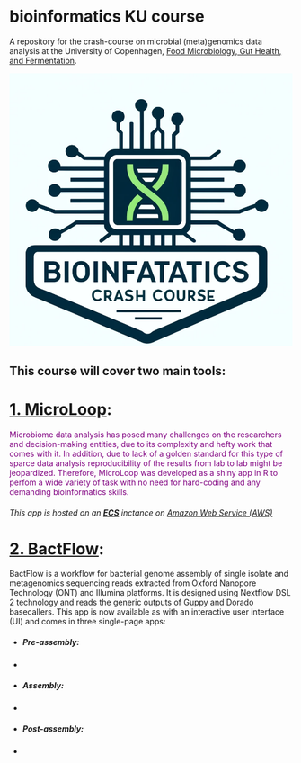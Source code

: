 # bioinformatics KU course
A repository for the crash-course on microbial (meta)genomics data analysis at the University of Copenhagen, <a href="https://food.ku.dk/english/research_at_food/sections/microbiology/">Food Microbiology, Gut Health, and Fermentation</a>.

<img src="https://github.com/farhadm1990/bioinformatics_KU/blob/main/pix/logo.png">


## This course will cover two main tools:

# <a href="">1. MicroLoop</a>:

<p style="color: purple">Microbiome data analysis has posed many challenges on the researchers and decision-making entities, due to its complexity and hefty work that comes with it. In addition, due to lack of a golden standard for this type of sparce data analysis reproducibility of the results from lab to lab might be jeopardized. Therefore, MicroLoop was developed as a shiny app in R to perfom a wide variety of task with no need for hard-coding and any demanding bioinformatics skills.

</p>

<h6>This app is hosted on an <a href="https://aws.amazon.com/ec2/"> <strong>ECS</strong></a> inctance on <a href="https://aws.amazon.com/?nc2=h_lg">Amazon Web Service (AWS) </a> </h6>


# <a href="https://github.com/farhadm1990/bactflow">2. BactFlow</a>:

<p>BactFlow is a workflow for bacterial genome assembly of single isolate and metagenomics sequencing reads extracted from Oxford Nanopore Technology (ONT) and Illumina platforms. It is designed using Nextflow DSL 2 technology and reads the generic outputs of Guppy and Dorado basecallers.
This app is now available as with an interactive user interface (UI) and comes in three single-page apps:

<ul>
<li><h5>Pre-assembly:</h5><li>
<li><h5>Assembly:</h5><li>
<li><h5>Post-assembly:</h5><li>
</ul>
</p>

